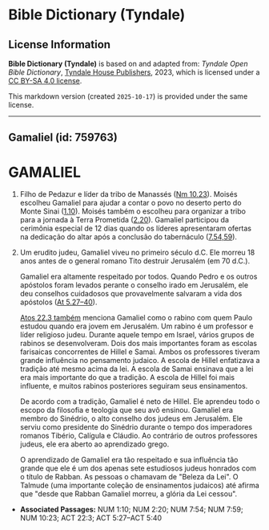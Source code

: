 # Bible Dictionary (Tyndale)

## License Information

**Bible Dictionary (Tyndale)** is based on and adapted from: _Tyndale Open Bible Dictionary_, [Tyndale House Publishers](https://tyndaleopenresources.com/), 2023, which is licensed under a [CC BY-SA 4.0 license](https://creativecommons.org/licenses/by-sa/4.0/legalcode.en).

This markdown version (created `2025-10-17`) is provided under the same license.



--------------------------------

## Gamaliel (id: 759763)

GAMALIEL
========

1. Filho de Pedazur e líder da tribo de Manassés ([Nm 10\.23](https://ref.ly/Num10:23)). Moisés escolheu Gamaliel para ajudar a contar o povo no deserto perto do Monte Sinai ([1\.10](https://ref.ly/Num1:10)). Moisés também o escolheu para organizar a tribo para a jornada à Terra Prometida ([2\.20](https://ref.ly/Num2:20)). Gamaliel participou da cerimônia especial de 12 dias quando os líderes apresentaram ofertas na dedicação do altar após a conclusão do tabernáculo ([7\.54,59](https://ref.ly/Num7:54,Num7:59)).
2. Um erudito judeu, Gamaliel viveu no primeiro século d.C. Ele morreu 18 anos antes de o general romano Tito destruir Jerusalém (em 70 d.C.).

    Gamaliel era altamente respeitado por todos. Quando Pedro e os outros apóstolos foram levados perante o conselho irado em Jerusalém, ele deu conselhos cuidadosos que provavelmente salvaram a vida dos apóstolos ([At 5\.27–40](https://ref.ly/Acts5:27-Acts5:40)).

    [Atos 22\.3 também](https://ref.ly/Acts22:3) menciona Gamaliel como o rabino com quem Paulo estudou quando era jovem em Jerusalém. Um rabino é um professor e líder religioso judeu. Durante aquele tempo em Israel, vários grupos de rabinos se desenvolveram. Dois dos mais importantes foram as escolas farisaicas concorrentes de Hillel e Samai. Ambos os professores tiveram grande influência no pensamento judaico. A escola de Hillel enfatizava a tradição até mesmo acima da lei. A escola de Samai ensinava que a lei era mais importante do que a tradição. A escola de Hillel foi mais influente, e muitos rabinos posteriores seguiram seus ensinamentos.

    De acordo com a tradição, Gamaliel é neto de Hillel. Ele aprendeu todo o escopo da filosofia e teologia que seu avô ensinou. Gamaliel era membro do Sinédrio, o alto conselho dos judeus em Jerusalém. Ele serviu como presidente do Sinédrio durante o tempo dos imperadores romanos Tibério, Calígula e Cláudio. Ao contrário de outros professores judeus, ele era aberto ao aprendizado grego.

    O aprendizado de Gamaliel era tão respeitado e sua influência tão grande que ele é um dos apenas sete estudiosos judeus honrados com o título de Rabban. As pessoas o chamavam de "Beleza da Lei". O Talmude (uma importante coleção de ensinamentos judaicos) até afirma que "desde que Rabban Gamaliel morreu, a glória da Lei cessou".

* **Associated Passages:** NUM 1:10; NUM 2:20; NUM 7:54; NUM 7:59; NUM 10:23; ACT 22:3; ACT 5:27–ACT 5:40

